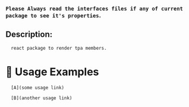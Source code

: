 ### `Please Always read the interfaces files if any of current package to see it's properties`.

## Description:

```sh
  react package to render tpa members.
```

# 🔨 Usage Examples

```typescript
  [A](some usage link)

  [B](another usage link)
```
